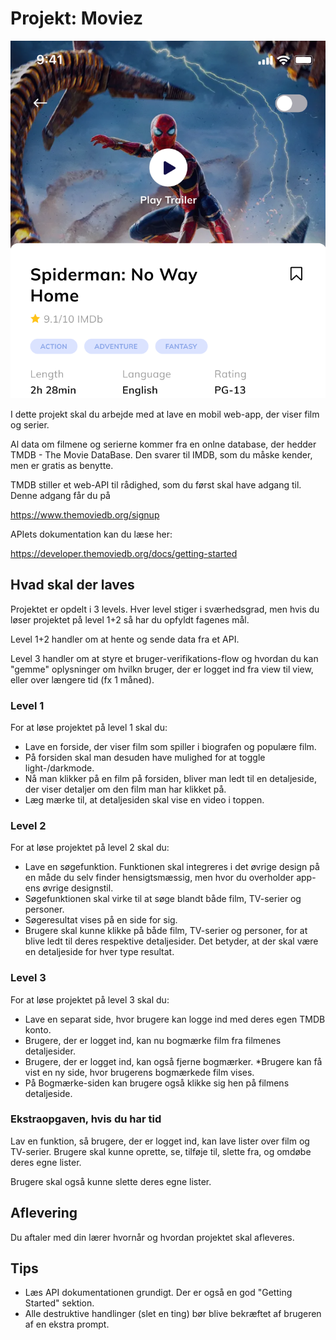 # Projekt: Moviez

![Forsidebillede](./forside.png)

I dette projekt skal du arbejde med at lave en mobil web-app, der viser film og serier.

Al data om filmene og serierne kommer fra en onlne database, der hedder TMDB - The Movie DataBase. Den svarer til IMDB, som du måske kender, men er gratis as benytte.

TMDB stiller et web-API til rådighed, som du først skal have adgang til. Denne adgang får du på

https://www.themoviedb.org/signup

APIets dokumentation kan du læse her:

https://developer.themoviedb.org/docs/getting-started

## Hvad skal der laves

Projektet er opdelt i 3 levels. Hver level stiger i sværhedsgrad, men hvis du løser projektet på level 1+2 så har du opfyldt fagenes mål.

Level 1+2 handler om at hente og sende data fra et API.

Level 3 handler om at styre et bruger-verifikations-flow og hvordan du kan "gemme" oplysninger om hvilkn bruger, der er logget ind fra view til view, eller over længere tid (fx 1 måned).

### Level 1

For at løse projektet på level 1 skal du:

* Lave en forside, der viser film som spiller i biografen og populære film.
* På forsiden skal man desuden have mulighed for at toggle light-/darkmode.
* Nå man klikker på en film på forsiden, bliver man ledt til en detaljeside, der viser detaljer om den film man har klikket på.
* Læg mærke til, at detaljesiden skal vise en video i toppen.

### Level 2

For at løse projektet på level 2 skal du:

* Lave en søgefunktion. Funktionen skal integreres i det øvrige design på en måde du selv finder hensigtsmæssig, men hvor du overholder app-ens øvrige designstil.
* Søgefunktionen skal virke til at søge blandt både film, TV-serier og personer.
* Søgeresultat vises på en side for sig.
* Brugere skal kunne klikke på både film, TV-serier og personer, for at blive ledt til deres respektive detaljesider. Det betyder, at der skal være en detaljeside for hver type resultat.

### Level 3

For at løse projektet på level 3 skal du:

* Lave en separat side, hvor brugere kan logge ind med deres egen TMDB konto.
* Brugere, der er logget ind, kan nu bogmærke film fra filmenes detaljesider.
* Brugere, der er logget ind, kan også fjerne bogmærker.
*Brugere kan få vist en ny side, hvor brugerens bogmærkede film vises.
* På Bogmærke-siden kan brugere også klikke sig hen på filmens detaljeside.

### Ekstraopgaven, hvis du har tid

Lav en funktion, så brugere, der er logget ind, kan lave lister over film og TV-serier. Brugere skal kunne oprette, se, tilføje til, slette fra, og omdøbe deres egne lister.

Brugere skal også kunne slette deres egne lister.

## Aflevering

Du aftaler med din lærer hvornår og hvordan projektet skal afleveres.

## Tips

* Læs API dokumentationen grundigt. Der er også en god "Getting Started" sektion.
* Alle destruktive handlinger (slet en ting) bør blive bekræftet af brugeren af en ekstra prompt.
